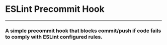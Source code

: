 # ESLint Precommit Hook
------
### A simple precommit hook that blocks commit/push if code fails to comply with ESLint configured rules.
